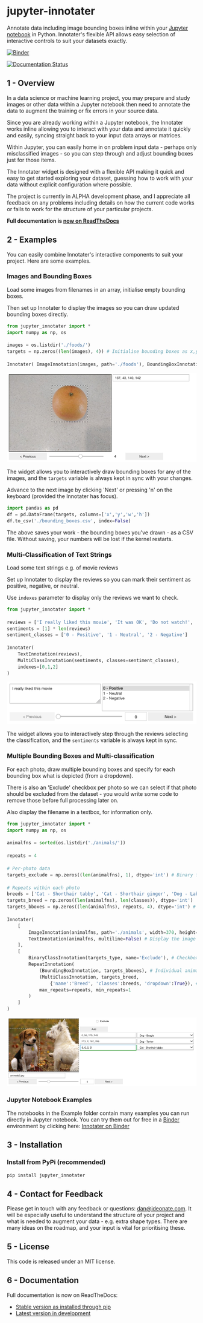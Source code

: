 # jupyter-innotater

Annotate data including image bounding boxes inline within your [Jupyter notebook](https://jupyter.org/) in Python. Innotater's flexible API allows easy selection of interactive controls to suit your datasets exactly. 

[![Binder](https://mybinder.org/badge_logo.svg)](https://mybinder.org/v2/gh/ideonate/jupyter-innotater/master)

[![Documentation Status](https://readthedocs.org/projects/jupyter-innotater/badge/?version=latest)](https://jupyter-innotater.readthedocs.io/en/latest/?badge=latest)


## 1 - Overview

In a data science or machine learning project, you may prepare and study images or other data within a Jupyter notebook then need to annotate the data to augment the training or fix errors in your source data.

Since you are already working within a Jupyter notebook, the Innotater works inline allowing you to interact with your data and annotate it quickly and easily, syncing straight back to your input data arrays or matrices.

Within Jupyter, you can easily home in on problem input data - perhaps only misclassified images - so you can step through and adjust bounding boxes just for those items. 

The Innotater widget is designed with a flexible API making it quick and easy to get started exploring your dataset, guessing how to work with your data without explicit configuration where possible.

The project is currently in ALPHA development phase, and I appreciate all feedback on any problems including details on how the current code works or fails to work for the structure of your particular projects.

**Full documentation is [now on ReadTheDocs](https://jupyter-innotater.readthedocs.io/)**

## 2 - Examples

You can easily combine Innotater's interactive components to suit your project. Here are some examples.

### Images and Bounding Boxes

Load some images from filenames in an array, initialise empty bounding boxes.

Then set up Innotater to display the images so you can draw updated bounding boxes directly.

```python
from jupyter_innotater import *
import numpy as np, os

images = os.listdir('./foods/')
targets = np.zeros((len(images), 4)) # Initialise bounding boxes as x,y = 0,0, width,height = 0,0

Innotater( ImageInnotation(images, path='./foods'), BoundingBoxInnotation(targets) )
```

![Screenshot of Innotater widget in Jupyter](docs/_static/screenshots/ImageAndBBoxesInnotater.png)

The widget allows you to interactively draw bounding boxes for any of the images, and the `targets` variable is always kept in sync with your changes.

Advance to the next image by clicking 'Next' or pressing 'n' on the keyboard (provided the Innotater has focus).

```python
import pandas as pd
df = pd.DataFrame(targets, columns=['x','y','w','h'])
df.to_csv('./bounding_boxes.csv', index=False)
```

The above saves your work - the bounding boxes you've drawn - as a CSV file. Without saving, your numbers will be lost if the kernel restarts.


### Multi-Classification of Text Strings

Load some text strings e.g. of movie reviews

Set up Innotater to display the reviews so you can mark their sentiment as positive, negative, or neutral.

Use `indexes` parameter to display only the reviews we want to check.

```python
from jupyter_innotater import *

reviews = ['I really liked this movie', 'It was OK', 'Do not watch!', 'Ignore me']
sentiments = [1] * len(reviews)
sentiment_classes = ['0 - Positive', '1 - Neutral', '2 - Negative']

Innotater(
    TextInnotation(reviews), 
    MultiClassInnotation(sentiments, classes=sentiment_classes),
    indexes=[0,1,2]
)
```

![Screenshot of Innotater widget in Jupyter](docs/_static/screenshots/TextAndMultiClassifier.png)

The widget allows you to interactively step through the reviews selecting the classification, and the `sentiments` variable is always kept in sync.


### Multiple Bounding Boxes and Multi-classification 

For each photo, draw multiple bounding boxes and specify for each bounding box what is depicted (from a dropdown).

There is also an 'Exclude' checkbox per photo so we can select if that photo should be excluded from the dataset - you would write some code to remove those before full processing later on.

Also display the filename in a textbox, for information only.

```python
from jupyter_innotater import *
import numpy as np, os

animalfns = sorted(os.listdir('./animals/'))

repeats = 4

# Per-photo data
targets_exclude = np.zeros((len(animalfns), 1), dtype='int') # Binary flag to indicate want to exclude from dataset

# Repeats within each photo
breeds = ['Cat - Shorthair tabby', 'Cat - Shorthair ginger', 'Dog - Labrador', 'Dog - Beagle', 'Dog - Terrier']
targets_breed = np.zeros((len(animalfns), len(classes)), dtype='int')
targets_bboxes = np.zeros((len(animalfns), repeats, 4), dtype='int') # (x,y,w,h) for each animal

Innotater(
    [
        ImageInnotation(animalfns, path='./animals', width=370, height=280), # Display the image itself
        TextInnotation(animalfns, multiline=False) # Display the image filename
    ],
    [
        BinaryClassInnotation(targets_type, name='Exclude'), # Checkbox
        RepeatInnotation(
            (BoundingBoxInnotation, targets_bboxes), # Individual animal bounding box
            (MultiClassInnotation, targets_breed,
                {'name':'Breed', 'classes':breeds, 'dropdown':True}), # Per-animal breed dropdown
            max_repeats=repeats, min_repeats=1
        )
    ]
)
```

![Screenshot of Innotater widget in Jupyter](docs/_static/screenshots/MultipleBBoxesANDMultiClass.png)


### Jupyter Notebook Examples

The notebooks in the Example folder contain many examples you can run directly in Jupyter notebook. You can try them out for free in a [Binder](https://mybinder.org/) environment by clicking here: [Innotater on Binder](https://mybinder.org/v2/gh/ideonate/jupyter-innotater/master)


## 3 - Installation

### Install from PyPi (recommended)

```
pip install jupyter_innotater
```

   
## 4 - Contact for Feedback

Please get in touch with any feedback or questions: [dan@ideonate.com](dan@ideonate.com). It will be especially useful to understand the structure of your project and what is needed to augment your data - e.g. extra shape types. There are many ideas on the roadmap, and your input is vital for prioritising these.

## 5 - License

This code is released under an MIT license.

## 6 - Documentation

Full documentation is now on ReadTheDocs:
* [Stable version as installed through pip](https://jupyter-innotater.readthedocs.io/en/stable/index.html)
* [Latest version in development](https://jupyter-innotater.readthedocs.io/en/latest/index.html)
